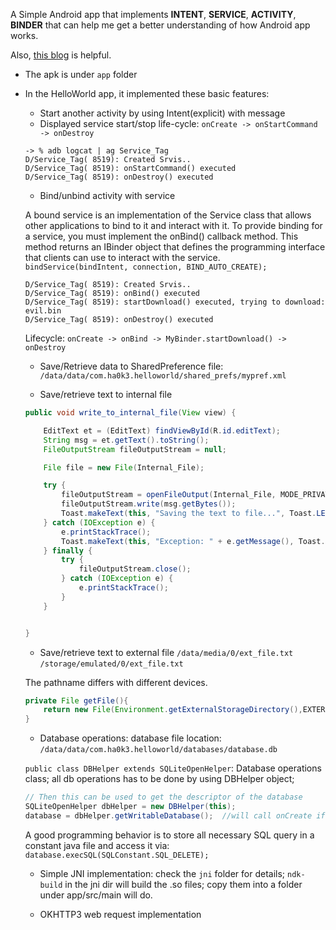 A Simple Android app that implements **INTENT**, **SERVICE**, **ACTIVITY**, **BINDER** that can help me get a better understanding of how Android app works.

Also, [this blog](http://blog.csdn.net/guolin_blog/article/details/11952435/) is helpful.
- The apk is under `app` folder  
- In the HelloWorld app, it implemented these basic features:
    + Start another activity by using Intent(explicit) with message
    + Displayed service start/stop life-cycle:
    `onCreate -> onStartCommand -> onDestroy`
    
    ~~~
    -> % adb logcat | ag Service_Tag
    D/Service_Tag( 8519): Created Srvis..
    D/Service_Tag( 8519): onStartCommand() executed
    D/Service_Tag( 8519): onDestroy() executed
    ~~~
    
    + Bind/unbind activity with service
    
    A bound service is an implementation of the Service class that allows other applications to bind to it and interact with it. To provide binding for a service, you must implement the onBind() callback method. This method returns an IBinder object that defines the programming interface that clients can use to interact with the service.
    `bindService(bindIntent, connection, BIND_AUTO_CREATE);`
    
    ~~~
    D/Service_Tag( 8519): Created Srvis..
    D/Service_Tag( 8519): onBind() executed
    D/Service_Tag( 8519): startDownload() executed, trying to download: evil.bin
    D/Service_Tag( 8519): onDestroy() executed
    ~~~
    Lifecycle:
    `onCreate -> onBind -> MyBinder.startDownload() -> onDestroy`
    
    + Save/Retrieve data to SharedPreference file:
    `/data/data/com.ha0k3.helloworld/shared_prefs/mypref.xml`
    
    + Save/retrieve text to internal file

    ~~~JAVA
    public void write_to_internal_file(View view) {

        EditText et = (EditText) findViewById(R.id.editText);
        String msg = et.getText().toString();
        FileOutputStream fileOutputStream = null;

        File file = new File(Internal_File);

        try {
            fileOutputStream = openFileOutput(Internal_File, MODE_PRIVATE);
            fileOutputStream.write(msg.getBytes());
            Toast.makeText(this, "Saving the text to file...", Toast.LENGTH_SHORT).show();
        } catch (IOException e) {
            e.printStackTrace();
            Toast.makeText(this, "Exception: " + e.getMessage(), Toast.LENGTH_SHORT).show();
        } finally {
            try {
                fileOutputStream.close();
            } catch (IOException e) {
                e.printStackTrace();
            }
        }


    }
    ~~~
    
    + Save/retrieve text to external file
    `/data/media/0/ext_file.txt`
    `/storage/emulated/0/ext_file.txt`
    
    The pathname differs with different devices.
    
    ~~~JAVA
    private File getFile(){
        return new File(Environment.getExternalStorageDirectory(),EXTERNAL_FILE_NAME);
    }
    ~~~
    
    + Database operations:
    database file location: `/data/data/com.ha0k3.helloworld/databases/database.db`
    
    `public class DBHelper extends SQLiteOpenHelper`: Database operations class; all db operations has to be done by using DBHelper object;
    
    ~~~JAVA
    // Then this can be used to get the descriptor of the database
    SQLiteOpenHelper dbHelper = new DBHelper(this);
    database = dbHelper.getWritableDatabase();  //will call onCreate if db not exist
    ~~~
    
    A good programming behavior is to store all necessary SQL query in a constant java file and access it via:
    `database.execSQL(SQLConstant.SQL_DELETE);`
    
    
    + Simple JNI implementation:
    check the `jni` folder for details; 
    `ndk-build` in the jni dir will build the .so files; copy them into a folder under app/src/main will do.
    
    + OKHTTP3 web request implementation